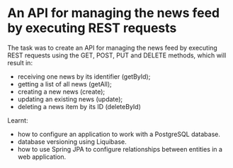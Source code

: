 # An API for managing the news feed by executing REST requests

The task was to create an API for managing the news feed by executing REST requests using the GET, POST, PUT and DELETE methods, which will result in:
* receiving one news by its identifier (getById);
* getting a list of all news (getAll);
* creating a new news (create);
* updating an existing news (update);
* deleting a news item by its ID (deleteById)

Learnt:
* how to configure an application to work with a PostgreSQL database.
* database versioning using Liquibase.
* how to use Spring JPA to configure relationships between entities in a web application.
